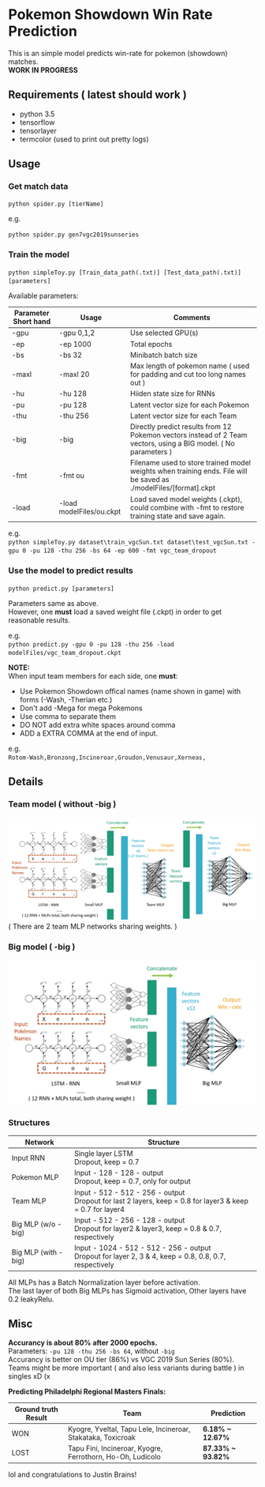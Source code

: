# Pokemon Showdown Win Rate Prediction

This is an simple model predicts win-rate for pokemon (showdown) matches.  
**WORK IN PROGRESS**

## Requirements ( latest should work )
* python 3.5  
* tensorflow  
* tensorlayer  
* termcolor (used to print out pretty logs)

## Usage
### Get match data

`python spider.py [tierName]`  

e.g.

`python spider.py gen7vgc2019sunseries`

### Train the model

`python simpleToy.py [Train_data_path(.txt)] [Test_data_path(.txt)] [parameters]`

Available parameters:

Parameter Short hand | Usage | Comments
---|---|---
-gpu | -gpu 0,1,2 | Use selected GPU(s)
-ep | -ep 1000 | Total epochs
-bs | -bs 32 | Minibatch batch size
-maxl | -maxl 20 | Max length of pokemon name ( used for padding and cut too long names out )
-hu | -hu 128 | Hiiden state size for RNNs
-pu | -pu 128 | Latent vector size for each Pokemon
-thu | -thu 256 | Latent vector size for each Team
-big | -big | Directly predict results from 12 Pokemon vectors instead of 2 Team vectors, using a BIG model. ( No parameters )
-fmt | -fmt ou | Filename used to store trained model weights when training ends. File will be saved as ./modelFiles/[format].ckpt
-load | -load modelFiles/ou.ckpt | Load saved model weights (.ckpt), could combine with -fmt to restore training state and save again.

e.g.  
`python simpleToy.py dataset\train_vgcSun.txt dataset\test_vgcSun.txt -gpu 0 -pu 128 -thu 256 -bs 64 -ep 600 -fmt vgc_team_dropout`

### Use the model to predict results

`python predict.py [parameters]`

Parameters same as above.  
However, one **must** load a saved weight file (.ckpt) in order to get reasonable results.  

e.g.  
`python predict.py -gpu 0 -pu 128 -thu 256 -load modelFiles/vgc_team_dropout.ckpt`

**NOTE:**  
When input team members for each side, one **must**:  
* Use Pokemon Showdown offical names (name shown in game) with forms (-Wash, -Therian etc.)
* Don't add -Mega for mega Pokemons
* Use comma to separate them
* DO NOT add extra white spaces around comma
* ADD a EXTRA COMMA at the end of input.

e.g.  
`Rotom-Wash,Bronzong,Incineroar,Groudon,Venusaur,Xerneas,`

## Details  

### Team model ( without -big )
![Team model structure](PS_team_model.png)
( There are 2 team MLP networks sharing weights. )

### Big model ( -big )
![Big model structure](PS_big_model.png)

### Structures

Network | Structure
--- | ---
Input RNN | Single layer LSTM<br>Dropout, keep = 0.7
Pokemon MLP | Input - 128 - 128 - output<br>Dropout, keep = 0.7, only for output
Team MLP | Input - 512 - 512 - 256 - output<br>Dropout for last 2 layers, keep = 0.8 for layer3 & keep = 0.7 for layer4
Big MLP (w/o -big) | Input - 512 - 256 - 128 - output<br>Dropout for layer2 & layer3, keep = 0.8 & 0.7, respectively
Big MLP (with -big) | Input - 1024 - 512 - 512 - 256 - output<br>Dropout for layer 2, 3 & 4, keep = 0.8, 0.8, 0.7, respectively

All MLPs has a Batch Normalization layer before activation.  
The last layer of both Big MLPs has Sigmoid activation, Other layers have 0.2 leakyRelu.

## Misc

**Accurancy is about 80% after 2000 epochs.**  
Parameters: `-pu 128 -thu 256 -bs 64`, without `-big`  
Accurancy is better on OU tier (86%) vs VGC 2019 Sun Series (80%).  
Teams might be more important ( and also less variants during battle ) in singles xD (x  

**Predicting Philadelphi Regional Masters Finals:**  

Ground truth Result | Team | Prediction
---|---|---
WON|Kyogre, Yveltal, Tapu Lele, Incineroar, Stakataka, Toxicroak|**6.18%  ~ 12.67%**
LOST|Tapu Fini, Incineroar, Kyogre, Ferrothorn, Ho-Oh,  Ludicolo|**87.33% ~ 93.82%**

lol and congratulations to Justin Brains!  
